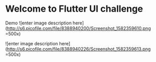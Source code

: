 # Welcome to Flutter UI challenge
Demo
![enter image description here](http://s6.picofile.com/file/8388940200/Screenshot_1582359610.png =500x)

![enter image description here](http://s6.picofile.com/file/8388940226/Screenshot_1582359613.png =500x)
